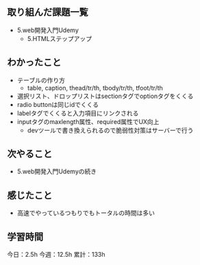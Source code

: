 ## 取り組んだ課題一覧

- 5.web開発入門Udemy
  - 5.HTMLステップアップ

## わかったこと
- テーブルの作り方
  - table, caption, thead/tr/th, tbody/tr/th, tfoot/tr/th
- 選択リスト、ドロップリストはsectionタグでoptionタグをくくる
- radio buttonは同じidでくくる
- labelタグでくくると入力項目にリンクされる
- inputタグのmaxlength属性、required属性でUX向上
  - devツールで書き換えられるので脆弱性対策はサーバーで行う

## 次やること

- 5.web開発入門Udemyの続き

## 感じたこと
- 高速でやっているつもりでもトータルの時間は多い

## 学習時間

今日：2.5h
今週：12.5h
累計：133h
